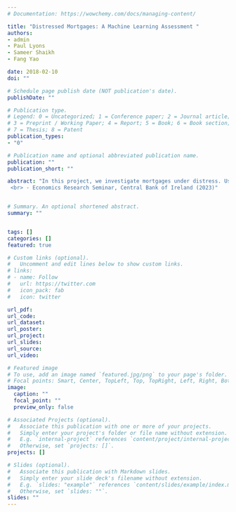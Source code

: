 ```yaml
---
# Documentation: https://wowchemy.com/docs/managing-content/

title: "Distressed Mortgages: A Machine Learning Assessment "
authors:
- admin
- Paul Lyons
- Sameer Shaikh
- Fang Yao

date: 2018-02-10
doi: ""

# Schedule page publish date (NOT publication's date).
publishDate: ""

# Publication type.
# Legend: 0 = Uncategorized; 1 = Conference paper; 2 = Journal article;
# 3 = Preprint / Working Paper; 4 = Report; 5 = Book; 6 = Book section;
# 7 = Thesis; 8 = Patent
publication_types: 
- "0"

# Publication name and optional abbreviated publication name. 
publication: ""
publication_short: ""

abstract: "In this project, we investigate mortgages under distress. Using bank-level loan data from Ireland, we describe mortgage holders that are most likely to engage via a Standard Financial Statement (SFS) as part of the Mortgage Arrears Resolution Process (MARP). For this, we use state-of-the-art machine learning tools. Finally, we tune a machine learning model to predict the probability of distress for a given loan. <br> <br> Presented at: <br> - Seminar Day, Central Bank of Ireland (2022)
 <br> - Economics Research Seminar, Central Bank of Ireland (2023)"


# Summary. An optional shortened abstract.
summary: ""


tags: []
categories: []
featured: true

# Custom links (optional).
#   Uncomment and edit lines below to show custom links.
# links:
# - name: Follow
#   url: https://twitter.com
#   icon_pack: fab
#   icon: twitter

url_pdf:
url_code:
url_dataset:
url_poster:
url_project:
url_slides:
url_source:
url_video:

# Featured image
# To use, add an image named `featured.jpg/png` to your page's folder. 
# Focal points: Smart, Center, TopLeft, Top, TopRight, Left, Right, BottomLeft, Bottom, BottomRight.
image:
  caption: ""
  focal_point: ""
  preview_only: false

# Associated Projects (optional).
#   Associate this publication with one or more of your projects.
#   Simply enter your project's folder or file name without extension.
#   E.g. `internal-project` references `content/project/internal-project/index.md`.
#   Otherwise, set `projects: []`.
projects: []

# Slides (optional).
#   Associate this publication with Markdown slides.
#   Simply enter your slide deck's filename without extension.
#   E.g. `slides: "example"` references `content/slides/example/index.md`.
#   Otherwise, set `slides: ""`.
slides: ""
---
```


